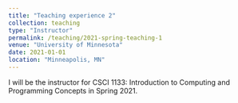 ```yaml
---
title: "Teaching experience 2"
collection: teaching
type: "Instructor"
permalink: /teaching/2021-spring-teaching-1
venue: "University of Minnesota"
date: 2021-01-01
location: "Minneapolis, MN"
---
```


I will be the instructor for CSCI 1133: Introduction to Computing and Programming Concepts in Spring 2021.
